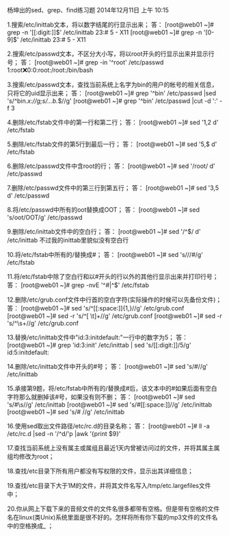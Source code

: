 杨坤出的sed、grep、find练习题
2014年12月11日
上午 10:15
 
1.搜索/etc/inittab文本，将以数字结尾的行显示出来；
答：
[root@web01 ~]# grep -n '[[:digit:]]$' /etc/inittab
23:#   5 - X11
[root@web01 ~]# grep -n '[0-9]$' /etc/inittab
23:#   5 - X11
 
2.搜索/etc/passwd文本，不区分大小写，将以root开头的行显示出来并显示行号；
答：
[root@web01 ~]# grep -in '^root' /etc/passwd
1:root:x:0:0:root:/root:/bin/bash
 
3.搜索/etc/passwd文本，查找当前系统上名字为bin的用户的帐号的相关信息，只将它的uid显示出来；
答：
[root@web01 ~]# grep  '^bin' /etc/passwd |sed 's/^bin.*x://g;s/...b.*$//g' 
[root@web01 ~]# grep  '^bin' /etc/passwd |cut -d ':' -f 3
 
4.删除/etc/fstab文件中的第一行和第二行；
答：
[root@web01 ~]# sed '1,2 d' /etc/fstab
 
5.删除/etc/fstab文件的第5行到最后一行；
答：
[root@web01 ~]# sed '5,$ d' /etc/fstab
 
6.删除/etc/passwd文件中含root的行；
答：
[root@web01 ~]# sed '/root/ d' /etc/passwd 
 
7.删除/etc/passwd文件中的第三行到第五行；
答：
[root@web01 ~]# sed '3,5 d' /etc/passwd
 
8.将/etc/passwd中所有的oot替换成OOT；
答：
[root@web01 ~]# sed 's/oot/OOT/g' /etc/passwd
 
9.删除/etc/inittab文件中的空白行；
答：
[root@web01 ~]# sed '/^$/ d' /etc/inittab
不过我的inittab里貌似没有空白行
 
10.将/etc/fstab中所有的/替换成#；
答：
[root@web01 ~]# sed 's/\//#/g' /etc/fstab
 
11.将/etc/fstab中除了空白行和以#开头的行以外的其他行显示出来并打印行号；
答：
[root@web01 ~]# grep -nvE '^#|^$' /etc/fstab
 
12.删除/etc/grub.conf文件中行首的空白字符(实际操作的时候可以先备份文件)；
答：
[root@web01 ~]# sed 's/^[[:space:]]\{1,\}//g' /etc/grub.conf
[root@web01 ~]# sed -r 's/^[ \t]+//g' /etc/grub.conf
[root@web01 ~]# sed -r 's/^\s+//g' /etc/grub.conf
 
13.替换/etc/inittab文件中"id:3:initdefault:"一行中的数字为5；
答：
[root@web01 ~]# grep 'id:3:init' /etc/inittab | sed 's/[[:digit:]]/5/g'
id:5:initdefault:
 
 
14.删除/etc/inittab文件中开头的#号；
答：
[root@web01 ~]# sed 's/#//g' /etc/inittab
 
15.承接第9题，将/etc/fstab中所有的/替换成#后，该文本中的#如果后面有空白字符那么就删掉该#号，如果没有则不删；
答：
[root@web01 ~]# sed 's/#\s//g' /etc/inittab
[root@web01 ~]# sed 's/#[[:space:]]//g' /etc/inittab
[root@web01 ~]# sed 's/# //g' /etc/inittab
 
16.使用sed取出文件路径/etc/rc.d的目录名称；
答：
[root@web01 ~]# ll -a /etc/rc.d |sed -n '/^d/'p |awk '{print $9}'
 
17.查找当前系统上没有属主或属组且最近1天内曾被访问过的文件，并将其属主属组均修改为root；
 
18.查找/etc目录下所有用户都没有写权限的文件，显示出其详细信息；
 
19.查找/etc目录下大于1M的文件，并将其文件名写入/tmp/etc.largefiles文件中；
 
20.你从网上下载下来的音频文件的文件名很多都带有空格。但是带有空格的文件名在linux(类Unix)系统里面是很不好的。怎样将所有你下载的mp3文件的文件名中的空格换成_ ；
